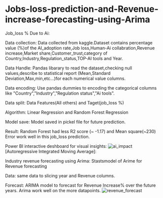 # Jobs-loss-prediction-and-Revenue-increase-forecasting-using-Arima
Job_loss % Due to Ai:

Data collection:
Data collected from kaggle.Dataset contains percentage value (%)of the AI_adoption rate,Job loss,Human-Ai collabration,Revenue
increase,Market share,Customer_trust,category of Country,Industry,Regulation_status,TOP-AI tools and Year.

Data Handle:
Pandas libarary to read the dataset,checking null values,describe to statistical report (Mean,Standard Deviation,Max,min,etc...)for each numerical value columns.

Data encoding:
Use pandas dummies to encoding the categorical columns like "Country","Industry","Regulation status","Ai tools".

Data split:
Data Features(All others) and Taget(job_loss %)

Algorithm:
Linear Regression and Random Forest Regression

Model save:
Model saved in pickel file for future prediction.

Result:
Random Forest had less R2 score (~ -1.17) and Mean square(~230) Error work well in this job_loss prediction. 

Power BI interactive deshboard for visual insights:
![ai_impact](https://github.com/user-attachments/assets/1adf1226-a0bd-4ebe-93e8-51c145fb8d5e)
[Autoregressive Integrated Moving Average]:

Industry revenue forecasting using Arima:
Stastsmodel of Arime for Revenue forecasting

Data:
same data to slicing year and Revenue columns.

Forecast:
ARIMA model to forecast for Revenue Increase% over the future years.
Arima work well on the more datapoints.
![revenue_forecast](https://github.com/user-attachments/assets/3332aa34-d9bb-416f-81f6-3104aa21d0f4)




